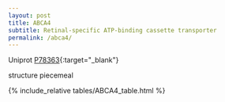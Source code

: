 ```yaml
---
layout: post
title: ABCA4
subtitle: Retinal-specific ATP-binding cassette transporter
permalink: /abca4/
---
```



Uniprot [P78363](http://www.uniprot.org/uniprot/P78363){:target="_blank"}

structure piecemeal


{% include_relative tables/ABCA4_table.html %}